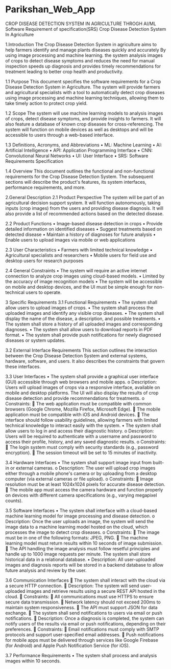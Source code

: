 # Parikshan_Web_App
CROP DISEASE DETECTION SYSTEM IN AGRICULTURE THROGH AI/ML
Software Requirement of specification(SRS)
Crop Disease Detection System In Agriculture

1.Introduction
The Crop Disease Detection System in agriculture aims to help farmers identify and manage plants diseases quickly and accurately By using image processing and machine learning. the system analysis images of crops to detect disease symptoms and reduces the need for manual inspection speeds up diagnosis and provides timely recommendations for treatment leading to better crop health and productivity.

1.1 Purpose
This document specifies the software requirements for a Crop Disease Detection System in Agriculture. The system will provide farmers and agricultural specialists with a tool to automatically detect crop diseases using image processing and machine learning techniques, allowing them to take timely action to protect crop yield.

1.2 Scope
The system will use machine learning models to analysis images of crops, detect disease symptoms, and provide insights to farmers. It will also feature a database of known crop diseases for cross-referencing. The system will function on mobile devices as well as desktops and will be accessible to users through a web-based interface.

1.3 Definitions, Acronyms, and Abbreviations
•	ML: Machine Learning
•	AI: Artificial Intelligence
•	API: Application Programming Interface
•	CNN: Convolutional Neural Networks
•	UI: User Interface
•	SRS: Software Requirements Specification

1.4 Overview
This document outlines the functional and non-functional requirements for the Crop Disease Detection System. The subsequent sections will describe the product's features, its system interfaces, performance requirements, and more.

2.General Description
2.1 Product Perspective
The system will be part of an agricultural decision support system. It will function autonomously, taking inputs (crop images) from the users and providing disease diagnosis. It will also provide a list of recommended actions based on the detected disease.

2.2 Product Functions
•	Image-based disease detection in crops
•	Provide detailed information on identified diseases
•	Suggest treatments based on detected disease
•	Maintain a history of diagnoses for future analysis
•	Enable users to upload images via mobile or web applications

2.3 User Characteristics
•	Farmers with limited technical knowledge
•	Agricultural specialists and researchers
•	Mobile users for field use and desktop users for research purposes

2.4 General Constraints
•	The system will require an active internet connection to analyze crop images using cloud-based models.
•	Limited by the accuracy of image recognition models
•	The system will be accessible on mobile and desktop devices, and the UI must be simple enough for non-technical users to operate.

3 Specific Requirements
3.1 Functional Requirements
•	The system shall allow users to upload images of crops.
•	 The system shall process the uploaded images and identify any visible crop diseases.
•	 The system shall display the name of the disease, a description, and possible treatments.
•	The system shall store a history of all uploaded images and corresponding diagnoses.
•	 The system shall allow users to download reports in PDF format.
•	 The system shall provide push notifications for newly diagnosed diseases or system      updates.

3.2 External Interface Requirements
This section outlines the interaction between the Crop Disease Detection System and                external systems, hardware, software, and users. It also describes the constraints that govern these interfaces.

3.3	User Interfaces
•	The system shall provide a graphical user interface (GUI) accessible through web browsers and mobile apps.
o	Description: Users will upload images of crops via a responsive interface, available on mobile and desktop platforms. The UI will also display the results of crop disease detection and provide recommendations for treatments.
o	Constraints:
	The web application must be compatible with common browsers (Google Chrome, Mozilla Firefox, Microsoft Edge).
	The mobile application must be compatible with iOS and Android devices.
	The interface should follow usability guidelines, allowing farmers with limited technical knowledge to interact easily with the system.
•	The system shall allow users to log in and access their diagnostic history.
o	Description: Users will be required to authenticate with a username and password to access their profile, history, and any saved diagnostic results.
o	Constraints:
	The login system must comply with security standards (e.g., password encryption).
	The session timeout will be set to 15 minutes of inactivity.

3.4 Hardware Interfaces
•	 The system shall support image input from built-in or external cameras.
o	Description: The user will upload crop images either through a mobile phone's camera or by uploading from a desktop computer (via external cameras or file upload).
o	Constraints:
	Image resolution must be at least 1024x1024 pixels for accurate disease detection.
	The mobile app must access the camera hardware and function properly on devices with different camera specifications (e.g., varying megapixel counts).

3.5 Software Interfaces
•	 The system shall interface with a cloud-based machine learning model for image processing and disease detection.
o	Description: Once the user uploads an image, the system will send the image data to a machine learning model hosted on the cloud, which processes the image to detect crop diseases.
o	Constraints:
	The image must be in one of the following formats: JPEG, PNG.
	The machine learning model must return results within 10 seconds of image submission.
	The API handling the image analysis must follow resetful principles and handle up to 1000 image requests per minute.
     The system shall store historical data in a relational database.
•	Description: All user-uploaded images and diagnosis reports will be stored in a backend database to allow future analysis and review by the user.

3.6 Communication Interfaces
	The system shall interact with the cloud via a secure HTTP connection.
	Description: The system will send user-uploaded images and retrieve results using a secure REST API hosted in the cloud.
	Constraints:
	All communications must use HTTPS to ensure secure data transmission.
	Network latency should not exceed 200ms to maintain system responsiveness.
	The API must support JSON for data exchange.
	 The system shall send notifications to users via email or push notifications.
	Description: Once a diagnosis is completed, the system can notify users of the results via email or push notifications, depending on their preferences.
	Constraints:
	Email notifications must comply with SMTP protocols and support user-specified email addresses.
	Push notifications for mobile apps must be delivered through services like Google Firebase (for Android) and Apple Push Notification Service (for iOS).

3.7 Performance Requirements
•	 The system shall process and analysis images within 10 seconds.
